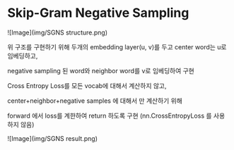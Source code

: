 # Skip-Gram Negative Sampling

![Image](img/SGNS structure.png)

위 구조를 구현하기 위해 두개의 embedding layer(u, v)를 두고
center word는 u로 임베딩하고,

negative sampling 된 word와 neighbor word를 v로 임베딩하여 구현

Cross Entropy Loss를 모든 vocab에 대해서 계산하지 않고,

center+neighbor+negative samples 에 대해서 만 계산하기 위해 

forward 에서 loss를 계한하여 return 하도록 구현 (nn.CrossEntropyLoss 를 사용하지 않음)

![Image](img/SGNS result.png)
